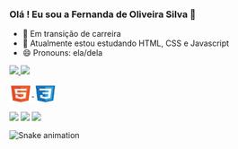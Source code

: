 ### Olá ! Eu sou a Fernanda de Oliveira Silva 💜


- 🔭 Em transição de carreira
- 🌱 Atualmente estou estudando HTML, CSS e Javascript
- 😄 Pronouns: ela/dela

 <div>
  <a href="https://github.com/fernandaosilva">
  <img height="140em" src="https://github-readme-stats.vercel.app/api?username=fernandaosilva&show_icons=true&theme=dracula&include_all_commits=true&count_private=true"/>
  <img height="140em" src="https://github-readme-stats.vercel.app/api/top-langs/?username=fernandaosilva&layout=compact&langs_count=7&theme=dracula"/>
</div>

<div style="display: inline_block"><br>
  <img align="center" alt="Feh-HTML" height="30" width="40" src="https://raw.githubusercontent.com/devicons/devicon/master/icons/html5/html5-original.svg">
  <img align="center" alt="Feh-CSS" height="30" width="40" src="https://raw.githubusercontent.com/devicons/devicon/master/icons/css3/css3-original.svg">
  
</div>
  <div> 
    <br>
  <a href="https://instagram.com/feeh.o.s" target="_blank"><img src="https://img.shields.io/badge/-Instagram-%23E4405F?style=for-the-badge&logo=instagram&logoColor=white" target="_blank"></a>
  <a href = "mailto:fernanda.oliveira08@outlook.com"><img src="https://img.shields.io/badge/-Gmail-%23333?style=for-the-badge&logo=gmail&logoColor=white" target="_blank"></a>
  <a href="https://www.linkedin.com/in/fernanda-o-silva/" target="_blank"><img src="https://img.shields.io/badge/-LinkedIn-%230077B5?style=for-the-badge&logo=linkedin&logoColor=white" target="_blank"></a> 
 
  ![Snake animation](https://github.com/fernandaosilva/fernandaosilva/blob/output/github-contribution-grid-snake.svg)
    

 
</div>
